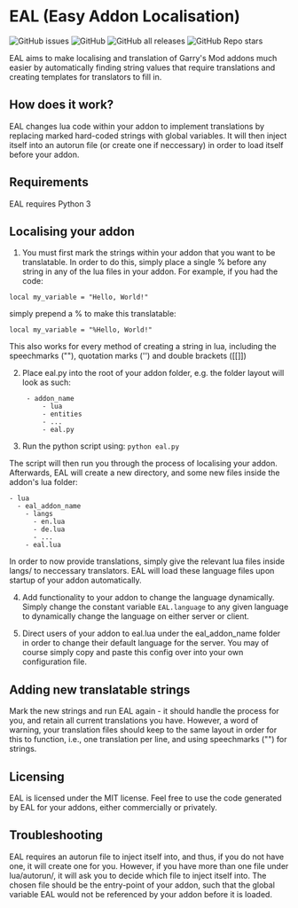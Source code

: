 # EAL (Easy Addon Localisation)

![GitHub issues](https://img.shields.io/github/issues/DevonDF/EAL-Easy-Addon-Localisation)
![GitHub](https://img.shields.io/github/license/DevonDF/EAL-Easy-Addon-Localisation)
![GitHub all releases](https://img.shields.io/github/downloads/DevonDF/EAL-Easy-Addon-Localisation/total)
![GitHub Repo stars](https://img.shields.io/github/stars/DevonDF/EAL-Easy-Addon-Localisation)



EAL aims to make localising and translation of Garry's Mod addons much easier by
automatically finding string values that require translations and creating
templates for translators to fill in.

## How does it work?

EAL changes lua code within your addon to implement translations by replacing 
marked hard-coded strings with global variables. It will then inject itself into an autorun file
(or create one if neccessary) in order to load itself before your addon.

## Requirements

EAL requires Python 3

## Localising your addon

1. You must first mark the strings within your addon that you want to be translatable. In order to do this, simply place a single % before any string in any of the lua files in your addon. For example, if you had the code:

``local my_variable = "Hello, World!"``

simply prepend a % to make this translatable:

``local my_variable = "%Hello, World!"``

This also works for every method of creating a string in lua, including the speechmarks (""), quotation marks ('') and double brackets ([[]])

2. Place eal.py into the root of your addon folder,
e.g. the folder layout will look as such:

        - addon_name
            - lua
            - entities
            - ...
            - eal.py

3. Run the python script using: ``python eal.py``

The script will then run you through the process of localising your addon. Afterwards, EAL will create a new directory, and some new files inside the addon's lua folder:

    - lua
      - eal_addon_name
        - langs
          - en.lua
          - de.lua
          - ...
        - eal.lua

In order to now provide translations, simply give the relevant lua files inside langs/ to neccessary translators. EAL will load these language files upon startup of your addon automatically.

4. Add functionality to your addon to change the language dynamically. Simply change the constant variable ``EAL.language`` to any given language to dynamically change the language on either server or client.

5. Direct users of your addon to eal.lua under the eal_addon_name folder in order to change their default language for the server. You may of course simply copy and paste this config over into your own configuration file.


## Adding new translatable strings

Mark the new strings and run EAL again - it should handle the process for you, and retain all current translations you have. However, a word of warning, your translation files should keep to the same layout in order for this to function, i.e., one translation per line, and using speechmarks ("") for strings.

## Licensing

EAL is licensed under the MIT license. Feel free to use the code generated by EAL for your addons, either commercially or privately.

## Troubleshooting

EAL requires an autorun file to inject itself into, and thus, if you do not have one, it will create one for you. However, if you have more than one file under lua/autorun/, it will ask you to decide which file to inject itself into. The chosen file should be the entry-point of your addon, such that the global variable EAL would not be referenced by your addon before it is loaded.


